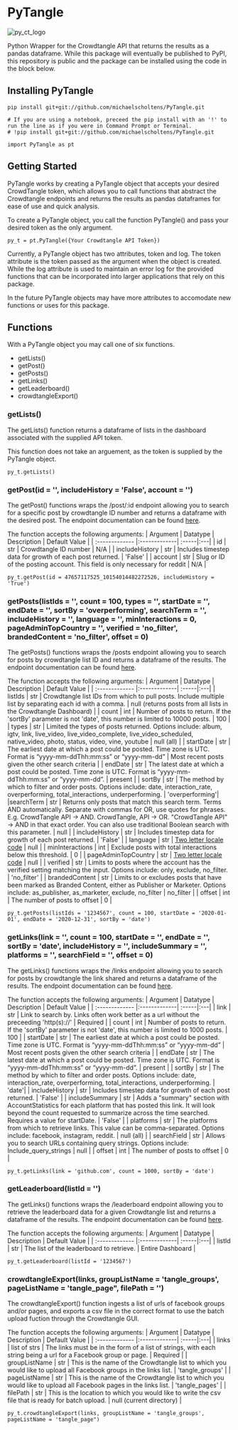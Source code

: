 # PyTangle

![py_ct_logo](https://user-images.githubusercontent.com/48947001/116953965-9fa08d00-ac5c-11eb-9c12-ba82c72ccc8d.png)


Python Wrapper for the Crowdtangle API that returns the results as a pandas dataframe. While this package will eventually be published to PyPl, this repository is public and the package can be installed using the code in the block below. 

## Installing PyTangle

```
pip install git+git://github.com/michaelscholtens/PyTangle.git

# If you are using a notebook, preceed the pip install with an '!' to run the line as if you were in Command Prompt or Terminal.
# !pip install git+git://github.com/michaelscholtens/PyTangle.git

import PyTangle as pt
```

## Getting Started

PyTangle works by creating a PyTangle object that accepts your desired CrowdTangle token, which allows you to call functions that abstract the Crowdtangle endpoints and returns the results as pandas dataframes for ease of use and quick analysis. 

To create a PyTangle object, you call the function PyTangle() and pass your desired token as the only argument. 
```
py_t = pt.PyTangle({Your Crowdtangle API Token})
```
Currently, a PyTangle object has two attributes, token and log. The token attribute is the token passed as the argument when the object is created. While the log attribute is used to maintain an error log for the provided functions that can be incorporated into larger applications that rely on this package. 

In the future PyTangle objects may have more attributes to accomodate new functions or uses for this package.

## Functions 

With a PyTangle object you may call one of six functions. 

* getLists()
* getPost()
* getPosts()
* getLinks()
* getLeaderboard()
* crowdtangleExport()

### getLists()

The getLists() function returns a dataframe of lists in the dashboard associated with the supplied API token. 

This function does not take an arguement, as the token is supplied by the PyTangle object. 
```
py_t.getLists()
```

### getPost(id = '', includeHistory = 'False', account = '')

The getPost() functions wraps the /post/:id endpoint allowing you to search for a specific post by crowdtangle ID number and returns a dataframe with the desired post. The endpoint documentation can be found [here](https://github.com/CrowdTangle/API/wiki/Posts#get-postid).

The function accepts the following arguments:
| Argument      | Datatype      | Description  | Default Value |
| :------------- |:-------------| :-----|:---|
| id      | str | Crowdtangle ID number | N/A |
| includeHistory     | str      | Includes timestep data for growth of each post returned.   | 'False' |
| account | str      |   Slug or ID of the posting account. This field is only necessary for reddit | N/A |

```
py_t.getPost(id = 47657117525_10154014482272526, includeHistory = 'True')
```

### getPosts(listIds = '', count = 100, types = '', startDate = '', endDate = '', sortBy = 'overperforming', searchTerm = '', includeHistory = '', language = '', minInteractions = 0, pageAdminTopCountry = '', verified = 'no_filter', brandedContent = 'no_filter', offset = 0)

The getPosts() functions wraps the /posts endpoint allowing you to search for posts by crowdtangle list ID and returns a dataframe of the results. The endpoint documentation can be found [here](https://github.com/CrowdTangle/API/wiki/Posts).

The function accepts the following arguments:
| Argument      | Datatype      | Description  | Default Value |
| :------------- |:-------------| :-----|:---|
| listIds      | str | Crowdtangle list IDs from which to pull posts. Include multiple list by separating each id with a comma. | null (returns posts from all lists in the Crowdtangle Dashboard) |
| count     | int      | Number of posts to return. If the 'sortBy' parameter is not 'date', this number is limited to 10000 posts.   | 100 |
| types | str   | Limited the types of posts returned. Options include: album, igtv, link, live_video, live_video_complete, live_video_scheduled, native_video, photo, status, video, vine, youtube | null (all) |
| startDate | str | The earliest date at which a post could be posted. Time zone is UTC. Format is “yyyy-mm-ddThh:mm:ss” or “yyyy-mm-dd” | Most recent posts given the other search criteria | 
| endDate | str | The latest date at which a post could be posted. Time zone is UTC. Format is “yyyy-mm-ddThh:mm:ss” or “yyyy-mm-dd”. | present | 
| sortBy | str | The method by which to filter and order posts. Options include: date, interaction_rate, overperforming, total_interactions, underperforming. | 'overperforming'|
|searchTerm | str | Returns only posts that match this search term. Terms AND automatically. Separate with commas for OR, use quotes for phrases. E.g. CrowdTangle API -> AND. CrowdTangle, API -> OR. "CrowdTangle API" -> AND in that exact order. You can also use traditional Boolean search with this parameter. | null | 
| includeHistory | str | Includes timestep data for growth of each post returned. | 'False' |
| language | str | [Two letter locale code](https://en.wikipedia.org/wiki/List_of_ISO_639-1_codes) | null |
| minInteractions | int | Exclude posts with total interactions below this threshold. | 0 | 
| pageAdminTopCountry | str |  [Two letter locale code](https://en.wikipedia.org/wiki/List_of_ISO_639-1_codes) | null | 
| verified | str | Limits to posts where the account has the verified setting matching the input. Options include: only, exclude, no_filter. | 'no_filter' |
| brandedContent | str | Limits to or excludes posts that have been marked as Branded Content, either as Publisher or Marketer. Options include: as_publisher, as_marketer, exclude, no_filter | no_filter | 
| offset | int | The number of posts to offset | 0 |

```
py_t.getPosts(listIds = '1234567', count = 100, startDate = '2020-01-01', endDate = '2020-12-31', sortBy = 'date')
```

### getLinks(link = '', count = 100, startDate = '', endDate = '', sortBy = 'date', includeHistory = '', includeSummary = '', platforms = '', searchField = '', offset = 0)

The getLinks() functions wraps the /links endpoint allowing you to search for posts by crowdtangle the link shared and returns a dataframe of the results. The endpoint documentation can be found [here](https://github.com/CrowdTangle/API/wiki/Links).

The function accepts the following arguments:
| Argument      | Datatype      | Description  | Default Value |
| :------------- |:-------------| :-----|:---|
| link      | str | Link to search by. Links often work better as a url without the preceeding 'http(s)://' | Required |
| count     | int      | Number of posts to return. If the 'sortBy' parameter is not 'date', this number is limited to 1000 posts.  | 100 |
| startDate | str | The earliest date at which a post could be posted. Time zone is UTC. Format is “yyyy-mm-ddThh:mm:ss” or “yyyy-mm-dd” | Most recent posts given the other search criteria | 
| endDate | str | The latest date at which a post could be posted. Time zone is UTC. Format is “yyyy-mm-ddThh:mm:ss” or “yyyy-mm-dd”. | present | 
| sortBy | str | The method by which to filter and order posts. Options include: date, interaction_rate, overperforming, total_interactions, underperforming. | 'date'|
| includeHistory | str | Includes timestep data for growth of each post returned. | 'False' |
| includeSummary | str | Adds a "summary" section with AccountStatistics for each platform that has posted this link. It will look beyond the count requested to summarize across the time searched. Requires a value for startDate. | 'False' |
| platforms | str | The platforms from which to retrieve links. This value can be comma-separated. Options include: facebook, instagram, reddit. | null (all) |
| searchField | str | Allows you to search URLs containing query strings. Options include: Include_query_strings | null | 
| offset | int | The number of posts to offset | 0 |

```
py_t.getLinks(link = 'github.com', count = 1000, sortBy = 'date')
```

### getLeaderboard(listId = '')

The getLinks() functions wraps the /leaderboard endpoint allowing you to retrieve the leaderboard data for a given Crowdtangle list and returns a dataframe of the results. The endpoint documentation can be found [here](https://github.com/CrowdTangle/API/wiki/Leaderboard).

The function accepts the following arguments:
| Argument      | Datatype      | Description  | Default Value |
| :------------- |:-------------| :-----|:---|
| listId      | str | The list of the leaderboard to retrieve. | Entire Dashboard |

```
py_t.getLeaderboard(listId = '1234567')
```

### crowdtangleExport(links, groupListName = 'tangle_groups', pageListName = 'tangle_page", filePath = '')

The crowdtangleExport() function ingests a list of urls of facebook groups and/or pages, and exports a csv file in the correct format to use the batch upload fuction through the Crowdtangle GUI. 


The function accepts the following arguments:
| Argument      | Datatype      | Description  | Default Value |
| :------------- |:-------------| :-----|:---|
| links      | list of strs | The links must be in the form of a list of strings, with each string being a url for a Facebook group or page. | Required |
| groupListName | str | This is the name of the Crowdtangle list to which you would like to upload all Facebook groups in the links list. | 'tangle_groups' |
| pageListName | str | This is the name of the Crowdtangle list to which you would like to upload all Facebook pages in the links list. | 'tangle_pages' |
| filePath | str | This is the location to which you would like to write the csv file that is ready for batch upload. | null (current directory) | 

```
py_t.crowdtangleExport(links, groupListName = 'tangle_groups', pageListName = 'tangle_page")
```
